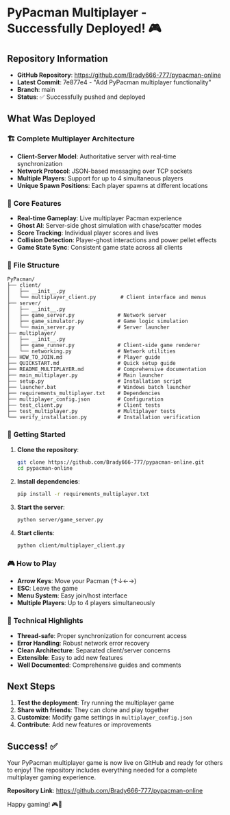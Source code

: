 # PyPacman Multiplayer - Successfully Deployed! 🎮

## Repository Information

- **GitHub Repository**: https://github.com/Brady666-777/pypacman-online
- **Latest Commit**: 7e877e4 - "Add PyPacman multiplayer functionality"
- **Branch**: main
- **Status**: ✅ Successfully pushed and deployed

## What Was Deployed

### 🏗️ **Complete Multiplayer Architecture**

- **Client-Server Model**: Authoritative server with real-time synchronization
- **Network Protocol**: JSON-based messaging over TCP sockets
- **Multiple Players**: Support for up to 4 simultaneous players
- **Unique Spawn Positions**: Each player spawns at different locations

### 🎯 **Core Features**

- **Real-time Gameplay**: Live multiplayer Pacman experience
- **Ghost AI**: Server-side ghost simulation with chase/scatter modes
- **Score Tracking**: Individual player scores and lives
- **Collision Detection**: Player-ghost interactions and power pellet effects
- **Game State Sync**: Consistent game state across all clients

### 📁 **File Structure**

```
PyPacman/
├── client/
│   ├── __init__.py
│   └── multiplayer_client.py        # Client interface and menus
├── server/
│   ├── __init__.py
│   ├── game_server.py              # Network server
│   ├── game_simulator.py           # Game logic simulation
│   └── main_server.py              # Server launcher
├── multiplayer/
│   ├── __init__.py
│   ├── game_runner.py              # Client-side game renderer
│   └── networking.py               # Network utilities
├── HOW_TO_JOIN.md                  # Player guide
├── QUICKSTART.md                   # Quick setup guide
├── README_MULTIPLAYER.md           # Comprehensive documentation
├── main_multiplayer.py             # Main launcher
├── setup.py                        # Installation script
├── launcher.bat                    # Windows batch launcher
├── requirements_multiplayer.txt    # Dependencies
├── multiplayer_config.json         # Configuration
├── test_client.py                  # Client tests
├── test_multiplayer.py             # Multiplayer tests
└── verify_installation.py          # Installation verification
```

### 🚀 **Getting Started**

1. **Clone the repository**:

   ```bash
   git clone https://github.com/Brady666-777/pypacman-online.git
   cd pypacman-online
   ```

2. **Install dependencies**:

   ```bash
   pip install -r requirements_multiplayer.txt
   ```

3. **Start the server**:

   ```bash
   python server/game_server.py
   ```

4. **Start clients**:
   ```bash
   python client/multiplayer_client.py
   ```

### 🎮 **How to Play**

- **Arrow Keys**: Move your Pacman (↑↓←→)
- **ESC**: Leave the game
- **Menu System**: Easy join/host interface
- **Multiple Players**: Up to 4 players simultaneously

### 🔧 **Technical Highlights**

- **Thread-safe**: Proper synchronization for concurrent access
- **Error Handling**: Robust network error recovery
- **Clean Architecture**: Separated client/server concerns
- **Extensible**: Easy to add new features
- **Well Documented**: Comprehensive guides and comments

## Next Steps

1. **Test the deployment**: Try running the multiplayer game
2. **Share with friends**: They can clone and play together
3. **Customize**: Modify game settings in `multiplayer_config.json`
4. **Contribute**: Add new features or improvements

## Success! ✅

Your PyPacman multiplayer game is now live on GitHub and ready for others to enjoy! The repository includes everything needed for a complete multiplayer gaming experience.

**Repository Link**: https://github.com/Brady666-777/pypacman-online

Happy gaming! 🎮🎉
